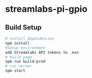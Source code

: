 # streamlabs-pi-gpio


## Build Setup

``` bash
# install dependencies
npm install
#Setup environment
add Streamlabs API tokens to .evn
# build page
npm run build:prod
# run server
npm start 
```
